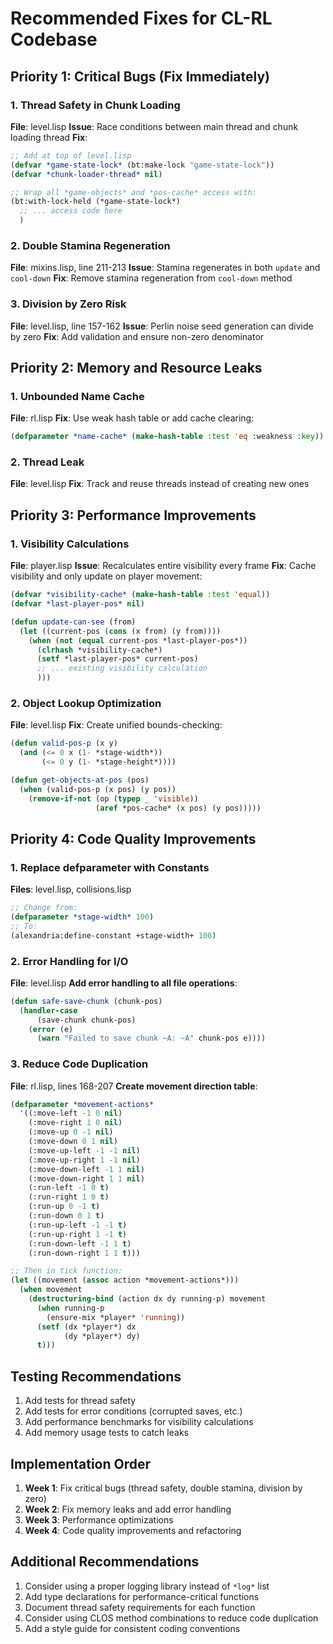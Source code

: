 # Recommended Fixes for CL-RL Codebase

## Priority 1: Critical Bugs (Fix Immediately)

### 1. Thread Safety in Chunk Loading
**File**: level.lisp
**Issue**: Race conditions between main thread and chunk loading thread
**Fix**:
```lisp
;; Add at top of level.lisp
(defvar *game-state-lock* (bt:make-lock "game-state-lock"))
(defvar *chunk-loader-thread* nil)

;; Wrap all *game-objects* and *pos-cache* access with:
(bt:with-lock-held (*game-state-lock*)
  ;; ... access code here
  )
```

### 2. Double Stamina Regeneration
**File**: mixins.lisp, line 211-213
**Issue**: Stamina regenerates in both `update` and `cool-down`
**Fix**: Remove stamina regeneration from `cool-down` method

### 3. Division by Zero Risk
**File**: level.lisp, line 157-162
**Issue**: Perlin noise seed generation can divide by zero
**Fix**: Add validation and ensure non-zero denominator

## Priority 2: Memory and Resource Leaks

### 1. Unbounded Name Cache
**File**: rl.lisp
**Fix**: Use weak hash table or add cache clearing:
```lisp
(defparameter *name-cache* (make-hash-table :test 'eq :weakness :key))
```

### 2. Thread Leak
**File**: level.lisp
**Fix**: Track and reuse threads instead of creating new ones

## Priority 3: Performance Improvements

### 1. Visibility Calculations
**File**: player.lisp
**Issue**: Recalculates entire visibility every frame
**Fix**: Cache visibility and only update on player movement:
```lisp
(defvar *visibility-cache* (make-hash-table :test 'equal))
(defvar *last-player-pos* nil)

(defun update-can-see (from)
  (let ((current-pos (cons (x from) (y from))))
    (when (not (equal current-pos *last-player-pos*))
      (clrhash *visibility-cache*)
      (setf *last-player-pos* current-pos)
      ;; ... existing visibility calculation
      )))
```

### 2. Object Lookup Optimization
**File**: level.lisp
**Fix**: Create unified bounds-checking:
```lisp
(defun valid-pos-p (x y)
  (and (<= 0 x (1- *stage-width*))
       (<= 0 y (1- *stage-height*))))

(defun get-objects-at-pos (pos)
  (when (valid-pos-p (x pos) (y pos))
    (remove-if-not (op (typep _ 'visible))
                   (aref *pos-cache* (x pos) (y pos)))))
```

## Priority 4: Code Quality Improvements

### 1. Replace defparameter with Constants
**Files**: level.lisp, collisions.lisp
```lisp
;; Change from:
(defparameter *stage-width* 100)
;; To:
(alexandria:define-constant +stage-width+ 100)
```

### 2. Error Handling for I/O
**File**: level.lisp
**Add error handling to all file operations**:
```lisp
(defun safe-save-chunk (chunk-pos)
  (handler-case
      (save-chunk chunk-pos)
    (error (e)
      (warn "Failed to save chunk ~A: ~A" chunk-pos e))))
```

### 3. Reduce Code Duplication
**File**: rl.lisp, lines 168-207
**Create movement direction table**:
```lisp
(defparameter *movement-actions*
  '((:move-left -1 0 nil)
    (:move-right 1 0 nil)
    (:move-up 0 -1 nil)
    (:move-down 0 1 nil)
    (:move-up-left -1 -1 nil)
    (:move-up-right 1 -1 nil)
    (:move-down-left -1 1 nil)
    (:move-down-right 1 1 nil)
    (:run-left -1 0 t)
    (:run-right 1 0 t)
    (:run-up 0 -1 t)
    (:run-down 0 1 t)
    (:run-up-left -1 -1 t)
    (:run-up-right 1 -1 t)
    (:run-down-left -1 1 t)
    (:run-down-right 1 1 t)))

;; Then in tick function:
(let ((movement (assoc action *movement-actions*)))
  (when movement
    (destructuring-bind (action dx dy running-p) movement
      (when running-p
        (ensure-mix *player* 'running))
      (setf (dx *player*) dx
            (dy *player*) dy)
      t)))
```

## Testing Recommendations

1. Add tests for thread safety
2. Add tests for error conditions (corrupted saves, etc.)
3. Add performance benchmarks for visibility calculations
4. Add memory usage tests to catch leaks

## Implementation Order

1. **Week 1**: Fix critical bugs (thread safety, double stamina, division by zero)
2. **Week 2**: Fix memory leaks and add error handling
3. **Week 3**: Performance optimizations
4. **Week 4**: Code quality improvements and refactoring

## Additional Recommendations

1. Consider using a proper logging library instead of `*log*` list
2. Add type declarations for performance-critical functions
3. Document thread safety requirements for each function
4. Consider using CLOS method combinations to reduce code duplication
5. Add a style guide for consistent coding conventions
